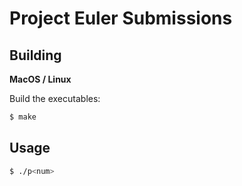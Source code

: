 # Project Euler Submissions

## Building

**MacOS / Linux**

Build the executables:

```bash
$ make
```

## Usage

```bash
$ ./p<num>
```
